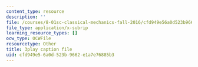 ```yaml
---
content_type: resource
description: ''
file: /courses/8-01sc-classical-mechanics-fall-2016/cfd949e56a0d523b9662e1a7e76885b3_sffRo1-_D8E.srt
file_type: application/x-subrip
learning_resource_types: []
ocw_type: OCWFile
resourcetype: Other
title: 3play caption file
uid: cfd949e5-6a0d-523b-9662-e1a7e76885b3
---
```

